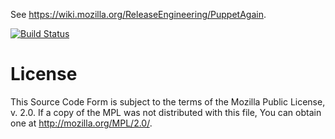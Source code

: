 See https://wiki.mozilla.org/ReleaseEngineering/PuppetAgain.

[![Build Status](https://travis-ci.org/mozilla/build-puppet.png)](https://travis-ci.org/mozilla/build-puppet)

License
=======

This Source Code Form is subject to the terms of the Mozilla Public License, v.
2.0. If a copy of the MPL was not distributed with this file, You can obtain
one at http://mozilla.org/MPL/2.0/.
